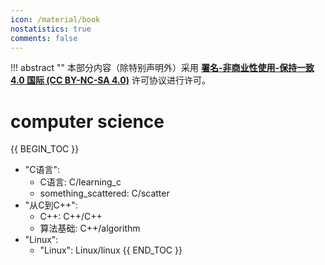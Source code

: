 ```yaml
---
icon: /material/book
nostatistics: true
comments: false
---
```

!!! abstract ""
    本部分内容（除特别声明外）采用 [**署名-非商业性使用-保持一致 4.0 国际 (CC BY-NC-SA 4.0)**](https://creativecommons.org/licenses/by-nc-sa/4.0/) 许可协议进行许可。
# computer science
{{ BEGIN_TOC }}

- "C语言":
    - C语言: C/learning_c
    - something_scattered: C/scatter
- "从C到C++":
    - C++: C++/C++   
    - 算法基础: C++/algorithm
- "Linux":
    - "Linux": Linux/linux
{{ END_TOC }}


